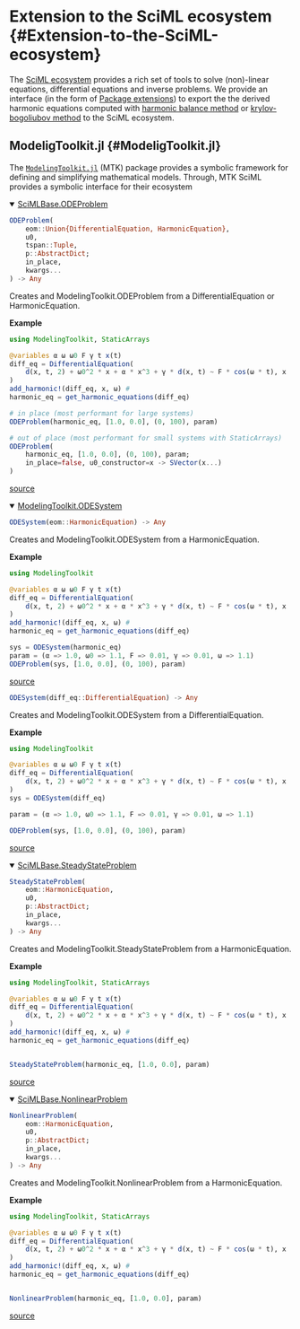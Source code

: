 
# Extension to the SciML ecosystem {#Extension-to-the-SciML-ecosystem}

The [SciML ecosystem](https://sciml.ai/) provides a rich set of tools to solve (non)-linear equations, differential equations and inverse problems. We provide an interface (in the form of [Package extensions](https://pkgdocs.julialang.org/v1/creating-packages/#Conditional-loading-of-code-in-packages-(Extensions))) to export the the derived harmonic equations computed with [harmonic balance method](/manual/extracting_harmonics#Harmonic_Balance) or [krylov-bogoliubov method](/manual/extracting_harmonics#Krylov-Bogoliubov) to the SciML ecosystem.

## ModeligToolkit.jl {#ModeligToolkit.jl}

The [`ModelingToolkit.jl`](https://github.com/SciML/ModelingToolkit.jl) (MTK) package provides a symbolic framework for defining and simplifying mathematical models. Through, MTK SciML provides a symbolic interface for their ecosystem
<details class='jldocstring custom-block' open>
<summary><a id='SciMLBase.ODEProblem-Tuple{Union{DifferentialEquation, HarmonicEquation}, Any, Tuple, AbstractDict}-manual-SciMLExt' href='#SciMLBase.ODEProblem-Tuple{Union{DifferentialEquation, HarmonicEquation}, Any, Tuple, AbstractDict}-manual-SciMLExt'><span class="jlbinding">SciMLBase.ODEProblem</span></a> <Badge type="info" class="jlObjectType jlMethod" text="Method" /></summary>



```julia
ODEProblem(
    eom::Union{DifferentialEquation, HarmonicEquation},
    u0,
    tspan::Tuple,
    p::AbstractDict;
    in_place,
    kwargs...
) -> Any

```


Creates and ModelingToolkit.ODEProblem from a DifferentialEquation or HarmonicEquation.

**Example**

```julia
using ModelingToolkit, StaticArrays

@variables α ω ω0 F γ t x(t)
diff_eq = DifferentialEquation(
    d(x, t, 2) + ω0^2 * x + α * x^3 + γ * d(x, t) ~ F * cos(ω * t), x
)
add_harmonic!(diff_eq, x, ω) #
harmonic_eq = get_harmonic_equations(diff_eq)

# in place (most performant for large systems)
ODEProblem(harmonic_eq, [1.0, 0.0], (0, 100), param)

# out of place (most performant for small systems with StaticArrays)
ODEProblem(
    harmonic_eq, [1.0, 0.0], (0, 100), param;
    in_place=false, u0_constructor=x -> SVector(x...)
)
```



<Badge type="info" class="source-link" text="source"><a href="https://github.com/QuantumEngineeredSystems/HarmonicBalance.jl/blob/f81c089bba525e67d54111eafeff3f4298caf280/ext/ModelingToolkitExt.jl#L128" target="_blank" rel="noreferrer">source</a></Badge>

</details>

<details class='jldocstring custom-block' open>
<summary><a id='ModelingToolkit.ODESystem-manual-SciMLExt' href='#ModelingToolkit.ODESystem-manual-SciMLExt'><span class="jlbinding">ModelingToolkit.ODESystem</span></a> <Badge type="info" class="jlObjectType jlType" text="Type" /></summary>



```julia
ODESystem(eom::HarmonicEquation) -> Any

```


Creates and ModelingToolkit.ODESystem from a HarmonicEquation.

**Example**

```julia
using ModelingToolkit

@variables α ω ω0 F γ t x(t)
diff_eq = DifferentialEquation(
    d(x, t, 2) + ω0^2 * x + α * x^3 + γ * d(x, t) ~ F * cos(ω * t), x
)
add_harmonic!(diff_eq, x, ω) #
harmonic_eq = get_harmonic_equations(diff_eq)

sys = ODESystem(harmonic_eq)
param = (α => 1.0, ω0 => 1.1, F => 0.01, γ => 0.01, ω => 1.1)
ODEProblem(sys, [1.0, 0.0], (0, 100), param)
```



<Badge type="info" class="source-link" text="source"><a href="https://github.com/QuantumEngineeredSystems/HarmonicBalance.jl/blob/f81c089bba525e67d54111eafeff3f4298caf280/ext/ModelingToolkitExt.jl#L36" target="_blank" rel="noreferrer">source</a></Badge>



```julia
ODESystem(diff_eq::DifferentialEquation) -> Any

```


Creates and ModelingToolkit.ODESystem from a DifferentialEquation.

**Example**

```julia
using ModelingToolkit

@variables α ω ω0 F γ t x(t)
diff_eq = DifferentialEquation(
    d(x, t, 2) + ω0^2 * x + α * x^3 + γ * d(x, t) ~ F * cos(ω * t), x
)
sys = ODESystem(diff_eq)

param = (α => 1.0, ω0 => 1.1, F => 0.01, γ => 0.01, ω => 1.1)

ODEProblem(sys, [1.0, 0.0], (0, 100), param)
```



<Badge type="info" class="source-link" text="source"><a href="https://github.com/QuantumEngineeredSystems/HarmonicBalance.jl/blob/f81c089bba525e67d54111eafeff3f4298caf280/ext/ModelingToolkitExt.jl#L82" target="_blank" rel="noreferrer">source</a></Badge>

</details>

<details class='jldocstring custom-block' open>
<summary><a id='SciMLBase.SteadyStateProblem-manual-SciMLExt' href='#SciMLBase.SteadyStateProblem-manual-SciMLExt'><span class="jlbinding">SciMLBase.SteadyStateProblem</span></a> <Badge type="info" class="jlObjectType jlType" text="Type" /></summary>



```julia
SteadyStateProblem(
    eom::HarmonicEquation,
    u0,
    p::AbstractDict;
    in_place,
    kwargs...
) -> Any

```


Creates and ModelingToolkit.SteadyStateProblem from a HarmonicEquation.

**Example**

```julia
using ModelingToolkit, StaticArrays

@variables α ω ω0 F γ t x(t)
diff_eq = DifferentialEquation(
    d(x, t, 2) + ω0^2 * x + α * x^3 + γ * d(x, t) ~ F * cos(ω * t), x
)
add_harmonic!(diff_eq, x, ω) #
harmonic_eq = get_harmonic_equations(diff_eq)


SteadyStateProblem(harmonic_eq, [1.0, 0.0], param)
```



<Badge type="info" class="source-link" text="source"><a href="https://github.com/QuantumEngineeredSystems/HarmonicBalance.jl/blob/f81c089bba525e67d54111eafeff3f4298caf280/ext/ModelingToolkitExt.jl#L200" target="_blank" rel="noreferrer">source</a></Badge>

</details>

<details class='jldocstring custom-block' open>
<summary><a id='SciMLBase.NonlinearProblem-manual-SciMLExt' href='#SciMLBase.NonlinearProblem-manual-SciMLExt'><span class="jlbinding">SciMLBase.NonlinearProblem</span></a> <Badge type="info" class="jlObjectType jlType" text="Type" /></summary>



```julia
NonlinearProblem(
    eom::HarmonicEquation,
    u0,
    p::AbstractDict;
    in_place,
    kwargs...
) -> Any

```


Creates and ModelingToolkit.NonlinearProblem from a HarmonicEquation.

**Example**

```julia
using ModelingToolkit, StaticArrays

@variables α ω ω0 F γ t x(t)
diff_eq = DifferentialEquation(
    d(x, t, 2) + ω0^2 * x + α * x^3 + γ * d(x, t) ~ F * cos(ω * t), x
)
add_harmonic!(diff_eq, x, ω) #
harmonic_eq = get_harmonic_equations(diff_eq)


NonlinearProblem(harmonic_eq, [1.0, 0.0], param)
```



<Badge type="info" class="source-link" text="source"><a href="https://github.com/QuantumEngineeredSystems/HarmonicBalance.jl/blob/f81c089bba525e67d54111eafeff3f4298caf280/ext/ModelingToolkitExt.jl#L173" target="_blank" rel="noreferrer">source</a></Badge>

</details>

